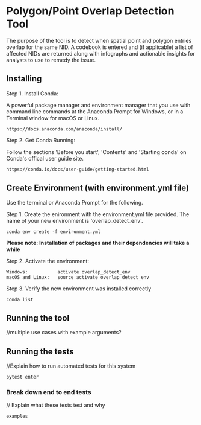 # Polygon/Point Overlap Detection Tool

The purpose of the tool is to detect when spatial point and polygon entries overlap for the same NID. A codebook is entered and (if applicable) a list of affected NIDs are returned along with infographs and actionable insights for analysts to use to remedy the issue. 


## Installing
Step 1. Install Conda:

A powerful package manager and environment manager that you use with command line commands at the Anaconda Prompt for Windows, or in a Terminal window for macOS or Linux.
```
https://docs.anaconda.com/anaconda/install/
```



Step 2. Get Conda Running: 

Follow the sections 'Before you start', 'Contents' and 'Starting conda' on Conda's offical user guide site. 
```
https://conda.io/docs/user-guide/getting-started.html
```


## Create Environment (with environment.yml file)
Use the terminal or Anaconda Prompt for the following.

Step 1. Create the enironment with the environment.yml file provided. The name of your new environment is 'overlap_detect_env'.
```
conda env create -f environment.yml
```
**Please note: Installation of packages and their dependencies will take a while**


Step 2. Activate the environment:
```
Windows:           activate overlap_detect_env
macOS and Linux:   source activate overlap_detect_env
```
Step 3. Verify the new environment was installed correctly 
```
conda list
```

## Running the tool
//multiple use cases with example arguments? 

## Running the tests
//Explain how to run automated tests for this system
```
pytest enter
```
### Break down end to end tests
// Explain what these tests test and why
```
examples
```
